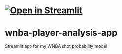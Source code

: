 # [![Open in Streamlit](https://static.streamlit.io/badges/streamlit_badge_black_white.svg)](https://share.streamlit.io/maxbolger/wnba-player-analysis-app/main)

# wnba-player-analysis-app
Streamlit app for my WNBA shot probability model
